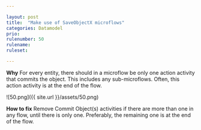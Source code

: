 ```yaml
---

layout: post
title:  "Make use of SaveObjectX microflows"
categories: Datamodel
prio: 
rulenumber: 50
rulename: 
ruleset: 

---
```


**Why**
For every entity, there should in a microflow be only one action activity that commits the object. This includes any sub-microflows. Often, this action activity is at the end of the flow. 

![50.png]({{ site.url }}/assets/50.png)

**How to fix**
Remove Commit Object(s) activities if there are more than one in any flow, until there is only one. Preferably, the remaining one is at the end of the flow. 